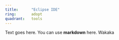 ```yaml
---
title:      "Eclipse IDE"
ring:       adopt
quadrant:   tools
---
```


Text goes here. You can use **markdown** here. Wakaka